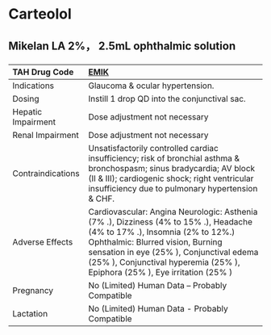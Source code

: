 # Carteolol

## Mikelan LA 2%， 2.5mL ophthalmic solution

##### 

| TAH Drug Code      | [EMIK](https://www.tahsda.org.tw/drugs/hissearch.php?drug_code=EMIK)                                                                                                                                                                                                                     |
|:-------------------|:-----------------------------------------------------------------------------------------------------------------------------------------------------------------------------------------------------------------------------------------------------------------------------------------|
| Indications        | Glaucoma & ocular hypertension.                                                                                                                                                                                                                                                          |
| Dosing             | Instill 1 drop QD into the conjunctival sac.                                                                                                                                                                                                                                             |
| Hepatic Impairment | Dose adjustment not necessary                                                                                                                                                                                                                                                            |
| Renal Impairment   | Dose adjustment not necessary                                                                                                                                                                                                                                                            |
| Contraindications  | Unsatisfactorily controlled cardiac insufficiency; risk of bronchial asthma & bronchospasm; sinus bradycardia; AV block (II & III); cardiogenic shock; right ventricular insufficiency due to pulmonary hypertension & CHF.                                                              |
| Adverse Effects    | Cardiovascular: Angina Neurologic: Asthenia (7% .), Dizziness (4% to 15% .), Headache (4% to 17% .), Insomnia (2% to 12%.) Ophthalmic: Blurred vision, Burning sensation in eye (25% ), Conjunctival edema (25% ), Conjunctival hyperemia (25% ), Epiphora (25% ), Eye irritation (25% ) |
| Pregnancy          | No (Limited) Human Data – Probably Compatible                                                                                                                                                                                                                                            |
| Lactation          | No (Limited) Human Data - Probably Compatible                                                                                                                                                                                                                                            |

